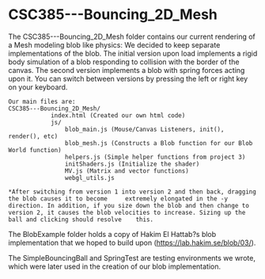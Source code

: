 # CSC385---Bouncing_2D_Mesh

The CSC385---Bouncing_2D_Mesh folder contains our current rendering of a Mesh modeling blob like physics:
	We decided to keep separate implementations of the blob. The initial version upon load implements 	a rigid body simulation of a blob responding to collision with the border of the canvas. The second 	version implements a blob with spring forces acting upon it. You can switch between versions by 	pressing the left or right key on your keyboard. 
	
	Our main files are:
	CSC385---Bouncing_2D_Mesh/
        		index.html (Created our own html code)
        		js/	
        			blob_main.js (Mouse/Canvas Listeners, init(), render(), etc)
        			blob_mesh.js (Constructs a Blob function for our Blob World function)
        			helpers.js (Simple helper functions from project 3)
        			initShaders.js (Initialize the shader)
        			MV.js (Matrix and vector functions)
        			webgl_utils.js 
	
	*After switching from version 1 into version 2 and then back, dragging the blob causes it to become 	extremely elongated in the -y direction. In addition, if you size down the blob and then change to 	version 2, it causes the blob velocities to increase. Sizing up the ball and clicking should resolve 	this.
	

The BlobExample folder holds a copy of Hakim El Hattab?s blob implementation that we hoped to build upon (https://lab.hakim.se/blob/03/).

The SimpleBouncingBall and SpringTest are testing environments we wrote, which were later used in the creation of our blob implementation.


